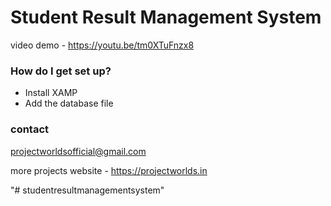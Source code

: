 # Student Result Management System

video demo - https://youtu.be/tm0XTuFnzx8

### How do I get set up? ###

* Install XAMP
* Add the database file 

### contact ###
projectworldsofficial@gmail.com

more projects website - https://projectworlds.in


"# studentresultmanagementsystem" 
